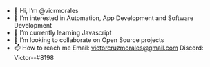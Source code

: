 - 👋 Hi, I’m @vicrmorales
- 👀 I’m interested in Automation, App Development and Software Development
- 🌱 I’m currently learning Javascript
- 💞️ I’m looking to collaborate on Open Source projects
- 📫 How to reach me 
  Email: victorcruzmorales@gmail.com
  Discord: Victor--#8198
